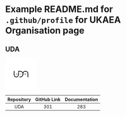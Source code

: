 # Example README.md for `.github/profile` for UKAEA Organisation page

## UDA
<img src="assets/uda.svg" alt="udalogo" width="100"/>

| Repository | GitHub Link    | Documentation    |
| :---:      | :---:          | :---:            |
| UDA        | 301            | 283              |
